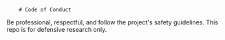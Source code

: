         # Code of Conduct

Be professional, respectful, and follow the project's safety guidelines. This repo is for defensive research only.
